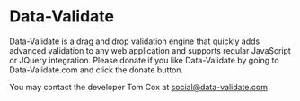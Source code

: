 Data-Validate
=============

Data-Validate is a drag and drop validation engine that quickly adds advanced validation to any web application and supports regular JavaScript or JQuery integration. Please donate if you like Data-Validate by going to Data-Validate.com and click the donate button.

You may contact the developer Tom Cox at social@data-validate.com
